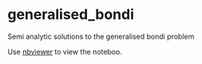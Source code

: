 # generalised_bondi
Semi analytic solutions to the generalised bondi problem

Use [nbviewer](https://nbviewer.jupyter.org/) to view the noteboo.
